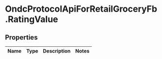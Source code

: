 # OndcProtocolApiForRetailGroceryFb.RatingValue

## Properties
Name | Type | Description | Notes
------------ | ------------- | ------------- | -------------

